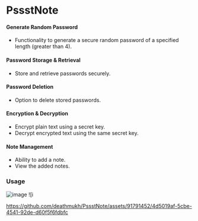 # PssstNote

#### Generate Random Password
- Functionality to generate a secure random password of a specified length (greater than 4).

#### Password Storage & Retrieval
- Store and retrieve passwords securely.

#### Password Deletion
- Option to delete stored passwords.

#### Encryption & Decryption
- Encrypt plain text using a secret key.
- Decrypt encrypted text using the same secret key.

#### Note Management
- Ability to add a note.
- View the added notes.

### Usage
![image](https://github.com/deathmukh/PssstNote/assets/91791452/77b106aa-8a06-462a-982a-ab0f59e5335c)
![i

https://github.com/deathmukh/PssstNote/assets/91791452/4d5019af-5cbe-4541-92de-d60f5f6fdbfc



